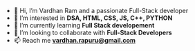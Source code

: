 - 👋 Hi, I’m Vardhan Ram and a passionate Full-Stack developer
- 👀 I’m interested in **DSA, HTML, CSS, JS, C++, PYTHON**
- 🌱 I’m currently learning **Full Stack developement**
- 💞️ I’m looking to collaborate with **Full-Stack Developers**
- 📫 Reach me **vardhan.rapuru@gmail.com**

<!---
VardhanRapuru/VardhanRapuru is a ✨ special ✨ repository because its `README.md` (this file) appears on your GitHub profile.
You can click the Preview link to take a look at your changes.
--->
